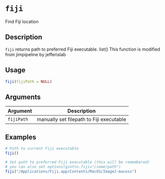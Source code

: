 # `fiji`

Find Fiji location


## Description

`fiji` returns path to preferred Fiji executable. list() 
 This function is modified from jimpipeline by jefferislab


## Usage

```r
fiji(fijiPath = NULL)
```


## Arguments

Argument      |Description
------------- |----------------
`fijiPath`     |     manually set filepath to Fiji executable


## Examples

```r
# Path to current Fiji executable
fiji()

# Set path to preferred Fiji executable (this will be remembered)
# you can also set options(giotto.fiji="/some/path")
fiji("/Applications/Fiji.app/Contents/MacOS/ImageJ-macosx")
```


